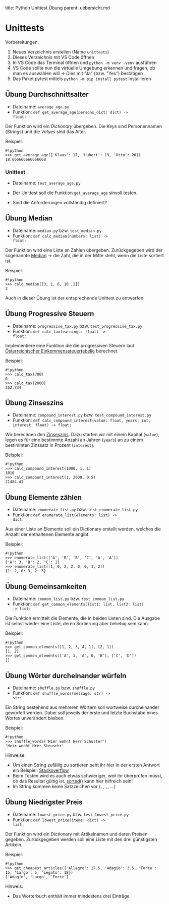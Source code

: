 title: Python Unittest Übung
parent: uebersicht.md

# Unittests

Vorbereitungen:

1. Neues Verzeichnis erstellen (Name <code>unittests</code>)
1. Dieses Verzeichnis mit VS Code öffnen
1. In VS Code das Terminal öffnen und <code>python -m venv .venv</code> ausführen
1. VS Code sollte nun die virtuelle Umgebung erkennen und fragen, ob man es auswählen will -> Dies mit "Ja" (bzw. "Yes") bestätigen
1. Das Paket pytest mittels <code>python -m pip install pytest</code> installieren

## Übung Durchschnittsalter
* Dateiname: <code>average_age.py</code>
* Funktion: <code>def get_average_age(persons_dict: dict) -> float:</code>

Der Funktion wird ein *Dictionary* übergeben. Die *Keys* sind Personennamen (*Strings*) und die *Values* sind das Alter.

Beispiel:

    #!python
    >>> get_average_age({'Klaus': 17, 'Hubert': 19, 'Otto': 20})
    18.666666666666668

### Unittest
* Dateiname: <code>test_average_age.py</code>

* Der Unittest soll die Funktion <code>get_average_age</code> sinvoll testen.
* Sind die Anforderungen vollständig definiert?

## Übung Median
* Dateiname: <code>median.py</code> bzw. <code>test_median.py</code>
* Funktion: <code>def calc_median(numbers: list) -> float:</code>

Der Funktion wird eine Liste an Zahlen übergeben. Zurückgegeben wird der sogenannte [Median](https://de.wikipedia.org/wiki/Median) -> die Zahl, die in der Mitte steht, wenn die Liste sortiert ist.

Beispiel:

    #!python
    >>> calc_median([3, 1, 6, 10 ,2])
    3

Auch in dieser Übung ist der entsprechende Unittest zu entwerfen

## Übung Progressive Steuern
* Dateiname: <code>progressive_tax.py</code> bzw. <code>test_progressive_tax.py</code>
* Funktion: <code>def calc_tax(earnings: float) -> float:</code>

Implementiere eine Funktion die die progressiven Steuern laut [Österreichischer Einkommenssteuertabelle](https://www.finanz.at/steuern/lohnsteuertabelle/) berechnet.

Beispiel:

    #!python
    >>> calc_tax(700)
    0
    >>> calc_tax(2000)
    252.734

## Übung Zinseszins
* Dateiname: <code>compound_interest.py</code> bzw. <code>test_compound_interest.py</code>
* Funktion: <code>def calc_compound_interest(value: float, years: int, interest: float) -> float:</code>

Wir berechnen den [Zinseszins](https://de.wikipedia.org/wiki/Zinseszins). Dazu starten wir mit einem Kapital (<code>value</code>), legen es für eine bestimmte Anzahl an Jahren (<code>years</code>) an zu einem bestimmten Zinssatz in Prozent (<code>interest</code>).

Beispiel:

    #!python
    >>> calc_compound_interest(1000, 1, 1)
    1010
    >>> calc_compount_interest(1, 2000, 0.5)
    21484.41

## Übung Elemente zählen
* Dateiname: <code>enumerate_list.py</code> bzw. <code>test_enumerate_list.py</code>
* Funktion: <code>def enumerate_list(elements: list) -> dict:</code>

Aus einer Liste an Elemente soll ein Dictionary erstellt werden, welches die Anzahl der enthaltenen Elemente angibt.

Beispiel:

    #!python
    >>> enumerate_list(['A', 'B', 'B', 'C', 'A', 'A'])
    {'A': 3, 'B': 2, 'C': 1}
    >>> enumerate_list([1, 0, 2, 2, 0, 0, 1, 2])
    {1: 2, 0: 3, 2: 3}

## Übung Gemeinsamkeiten
* Dateiname: <code>common_list.py</code> bzw. <code>test_common_list.py</code>
* Funktion: <code>def get_common_elements(list1: list, list2: list) -> list:</code>

Die Funktion ermittelt die Elemente, die in beiden Listen sind. Die Ausgabe ist selbst wieder
eine Liste, deren Sortierung aber beliebig sein kann.

Beispiel:

    #!python
    >>> get_common_elements([1, 2, 3, 4, 1], [2, 1])
    [1, 2]
    >>> get_common_elements(['A', 1, 'A', 0, 'B'], ['C', 'D'])
    []

## Übung Wörter durcheinander würfeln
* Dateiname: <code>shuffle.py</code> bzw. <code>shuffle.py</code>
* Funktion: <code>def shuffle_words(message: str) -> str:</code>

Ein String bestehend aus mehreren Wörtern soll wortweise durcheinander gewürfelt werden. Dabei
soll jeweils der erste und letzte Buchstabe eines Wortes unverändert bleiben.

Beispiel:

    #!python
    >>> shuffle_words('Hier wohnt Herr Schuster')
    'Heir wnoht Hrer Steuschr'

Hinweise:

* Um einen String zufällig zu sortieren seht ihr hier in der ersten Antwort ein Beispiel: [Stackoverflow](https://stackoverflow.com/a/2668366/166605)
* Beim Testen wird es auch etwas schwieriger, weil ihr überprüfen müsst, ob das Resultat gültig ist. [sorted()](https://docs.python.org/3/library/functions.html#sorted) kann hier hilfreich sein!
* Im String kommen keine Satzzeichen vor (<code>.</code>, <code>,</code>, ...)

## Übung Niedrigster Preis
* Dateiname: <code>lowest_price.py</code> bzw. <code>test_lowest_price.py</code>
* Funktion: <code>def lowest_price(items: dict) -> list:</code>

Der Funktion wird ein Dictionary mit Artikelnamen und deren Preisen gegeben. Zurückgegeben werden soll eine Liste mit den drei günstigsten Artikeln.

Beispiel:

    #!python
    >>> get_cheapest_articles({'Allegro': 17.5, 'Adagio': 3.5, 'Forte': 15, 'Largo': 5, 'Legato': 18})
    ['Adagio', 'Largo', 'Forte']

Hinweis:

* Das Wörterbuch enthält immer mindestens drei Einträge

